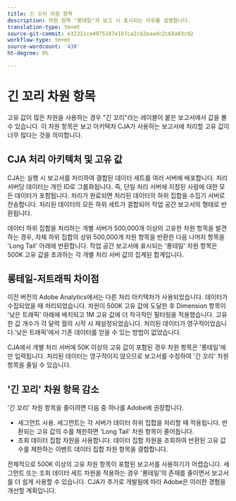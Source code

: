 ```yaml
---
title: 긴 꼬리 차원 항목
description: 차원 항목 "롱테일"과 보고 시 표시되는 이유를 설명합니다.
translation-type: tm+mt
source-git-commit: e32311ce4975107e1b7ca2cb2eaadc2c68a93c92
workflow-type: tm+mt
source-wordcount: '438'
ht-degree: 0%

---
```



# 긴 꼬리 차원 항목

고유 값이 많은 차원을 사용하는 경우 &quot;긴 꼬리&quot;라는 레이블이 붙은 보고서에서 값을 볼 수 있습니다. 이 차원 항목은 보고 아키텍처 CJA가 사용하는 보고서에 처리할 고유 값이 너무 많다는 것을 의미합니다.

## CJA 처리 아키텍처 및 고유 값

CJA는 실행 시 보고서를 처리하여 결합된 데이터 세트를 여러 서버에 배포합니다. 처리 서버당 데이터는 개인 ID로 그룹화됩니다. 즉, 단일 처리 서버에 지정된 사람에 대한 모든 데이터가 포함됩니다. 처리가 완료되면 처리된 데이터의 하위 집합을 수집기 서버로 전송합니다. 처리된 데이터의 모든 하위 세트가 결합되어 작업 공간 보고서의 형태로 반환됩니다.

데이터 하위 집합을 처리하는 개별 서버가 500,000개 이상의 고유한 차원 항목을 발견하는 경우, 자체 하위 집합의 상위 500,000개 차원 항목을 반환한 다음 나머지 항목을 &#39;Long Tail&#39; 아래에 반환합니다. 작업 공간 보고서에 표시되는 &#39;롱테일&#39; 차원 항목은 500K 고유 값을 초과하는 각 개별 처리 서버 값의 집계된 합계입니다.

## 롱테일-저트래픽 차이점

이전 버전의 Adobe Analytics에서는 다른 처리 아키텍처가 사용되었습니다. 데이터가 수집되었을 때 처리되었습니다. 차원이 500K 고유 값에 도달한 후 Dimension 항목이 &#39;낮은 트래픽&#39; 아래에 배치되고 1M 고유 값에 더 적극적인 필터링을 적용했습니다. 고유한 값 개수가 각 달력 월의 시작 시 재설정되었습니다. 처리된 데이터가 영구적이었습니다.&#39;낮은 트래픽&#39;에서 기존 데이터를 얻을 수 있는 방법이 없었습니다.

CJA에서 개별 처리 서버에 50K 이상의 고유 값이 포함된 경우 차원 항목은 &#39;롱테일&#39;에만 입력됩니다. 처리된 데이터는 영구적이지 않으므로 보고서를 수정하여 &#39;긴 꼬리&#39; 차원 항목을 줄일 수 있습니다.

## &#39;긴 꼬리&#39; 차원 항목 감소

&#39;긴 꼬리&#39; 차원 항목을 줄이려면 다음 중 하나를 Adobe에 권장합니다.

* 세그먼트 사용. 세그먼트는 각 서버가 데이터 하위 집합을 처리할 때 적용됩니다. 반환되는 고유 값의 수를 제한하면 &#39;Long Tail&#39; 차원 항목이 줄어듭니다.
* 조회 데이터 집합 차원을 사용합니다. 데이터 집합 차원을 조회하여 반환된 고유 값 수를 제한하는 이벤트 데이터 집합 차원 항목을 결합합니다.

전체적으로 500K 이상의 고유 차원 항목이 포함된 보고서를 사용하기가 어렵습니다. 세그먼트 또는 조회 데이터 세트 차원을 적용하는 경우 &#39;롱테일&#39;의 존재를 줄이면서 보고서를 더 쉽게 사용할 수 있습니다. CJA가 추가로 개발됨에 따라 Adobe은 이러한 경험을 개선할 계획입니다.
